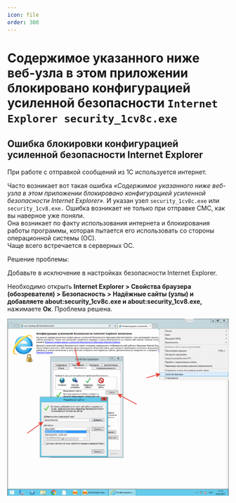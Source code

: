 ```yaml
---
icon: file
order: 300
---
```


# Содержимое указанного ниже веб-узла в этом приложении блокировано конфигурацией усиленной безопасности `Internet Explorer security_1cv8c.exe`

## Ошибка блокировки конфигурацией усиленной безопасности Internet Explorer 

При работе с отправкой сообщений из 1С используется интернет.  

Часто возникает вот такая ошибка *«Содержимое указанного ниже веб-узла в этом приложении блокировано конфигурацией усиленной безопасности Internet Explorer».*
И указан узел `security_1cv8c.exe` или `security_1cv8.exe.` Ошибка возникает не только при отправке СМС, как вы наверное уже поняли.  
Она возникает по факту использования интернета и блокирования работы программы, которая пытается его использовать со стороны операционной системы (ОС).  
Чаще всего встречается в серверных ОС.  

Решение проблемы:  

Добавьте в исключение в настройках безопасности Internet Explorer. 

Необходимо открыть **Internet Explorer > Свойства браузера (обозревателя) > Безопасность > Надёжные сайты (узлы) и добавляете about:security_1cv8c.exe и about:security_1cv8.exe,** нажимаете **Ок**. Проблема решена.

![Блокировка смс](static/01_БлокировкаБазы.png)




